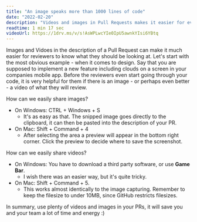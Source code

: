 ```yaml
---
title: "An image speaks more than 1000 lines of code"
date: "2022-02-20"
description: "Videos and images in Pull Requests makes it easier for everybody involved."
readtime: 1 min 17 sec
videoUrl: https://1drv.ms/v/s!AsWPLwcYIe0IpU5awnkYIsi6YBtq
---
```


Images and Vidoes in the description of a Pull Request can make it much easier for reviewers to know what they should be looking at. Let's start with the most obvious example - when it comes to design. Say that you are supposed to implement a new feature including clouds on a screen in your companies mobile app. Before the reviewers even start going through your code, it is very helpful for them if there is an image - or perhaps even better - a video of what they will review. 

How can we easily share images?

- On Windows: CTRL + Windows + S
    - It's as easy as that. The snipped image goes directly to the clipboard, it can then be pasted into the description of your PR.
- On Mac: Shift + Command + 4 
    - After selecting the area a preview will appear in the bottom right corner. Click the preview to decide where to save the screenshot. 

How can we easily share videos?

- On Windows: You have to download a third party software, or use **Game Bar**.
    - I wish there was an easier way, but it's quite tricky.
- On Mac: Shift + Command + 5. 
    - This works almost identically to the image capturing. Remember to keep the filesize to under 10MB, since GitHub restricts filesizes. 

In summary, use plenty of videos and images in your PRs, it will save you and your team a lot of time and energy :)
